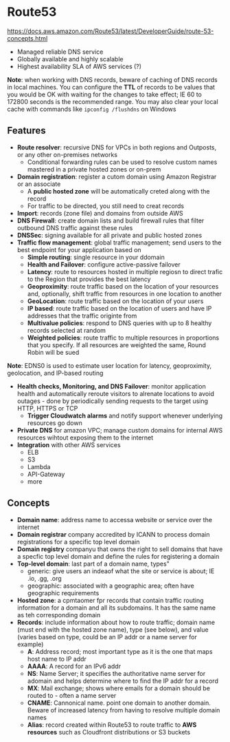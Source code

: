 # Route53
https://docs.aws.amazon.com/Route53/latest/DeveloperGuide/route-53-concepts.html
* Managed reliable DNS service
* Globally available and highly scalable
* Highest availability SLA of AWS services (?)
  
**Note**: when working with DNS records, beware of caching of DNS records in local machines. You can configure the **TTL** of records to be values that you would be OK with waiting for the changes to take effect; IE 60 to 172800 seconds is the recommended range. You may also clear your local cache with commands like `ipconfig /flushdns` on Windows

## Features
* **Route resolver**: recursive DNS for VPCs in both regions and Outposts, or any other on-premises networks
  * Conditional forwarding rules can be used to resolve custom names mastered in a private hosted zones or on-prem
* **Domain registration**:  register a cutom domain using Amazon Registrar or an associate
  * A **public hosted zone** will be automatically creted along with the record
  * For traffic to be directed, you still need to creat records
* **Import**: records (zone file) and domains from outside AWS
* **DNS Firewall**: create domain lists and build firewall rules that filter outbound DNS traffic against these rules 
* **DNSSec**: signing available for all private and public hosted zones
* **Traffic flow management**: global traffic management; send users to the best endpoint for your application based on 
  * **Simple routing**: single resource in your ddomain
  * **Health and Failover**: configure active-passive failover
  * **Latency**: route to resources hosted in multiple regiosn to direct trafic to the Region that provides the best latency
  * **Geoproximity**: route traffic based on the location of your resources and, optionally, shift traffic from resources in one location to another
  * **GeoLocation**: route traffic based on the location of your users
  * **IP based**: route traffic based on the location of users and have IP addresses that the traffic originte from
  * **Multivalue policies**: respond to DNS queries with up to 8 healthy records selected at random
  * **Weighted policies**: route traffic to multiple resources in proportions that you specify. If all resources are weighted the same, Round Robin will be sued

**Note**: EDNS0 is used to estimate user location for latency, geoproximity, geolocation, and IP-based routing
  
* **Health checks, Monitoring, and DNS Failover**: monitor application health and automatically reroute visitors to alrenate locations to avoid outages - done by periodically sending requests to the target using HTTP, HTTPS or TCP
  * **Trigger Cloudwatch alarms** and notify support whenever underlying resources go down
* **Private DNS** for amazon VPC; manage custom domains for internal AWS resources wihtout exposing them to the internet
* **Integration** with other AWS services
  * ELB
  * S3
  * Lambda
  * API-Gateway
  * more
  
## Concepts
* **Domain name**: address name to accessa website or service over the internet
* **Domain registrar** company accredited by ICANN to process domain registrations for a specific top level domain
* **Domain registry** companyu that owns the right to sell domains that have a specfic top level domain and define the rules for registering a domain
* **Top-level domain**: last part of a domain name, types"
  * generic: give users an indeaof what the site or service is about; IE .io, .gg, .org
  * geographic: associated with a geographic area; often have geographic requirements 
* **Hosted zone**: a cpmtaomer fpr records that contain traffic routing information for a domain and all its subdomains. It has the same name as teh corresponding domain
* **Records**: include information about how to route traffic; domain name (must end with the hosted zone name), type (see below), and value (varies based on type, could be an IP addr or a name server for example)
  * **A**: Address record; most important type as it is the one that maps host name to IP addr
  * **AAAA**: A record for an IPv6 addr
  * **NS**: Name Server; it specifies the authoritative name server for adomain and helps determine where to find the IP addr for a record
  * **MX**: Mail exchange; shows where emails for a domain should be routed to - often a name server
  * **CNAME**: Cannonical name. point one domain to another domain. Beware of increased latency from having to resolve multiple domain names
  * **Alias**: record created within Route53 to route traffic to **AWS resources** such as Cloudfront distributions or S3 buckets